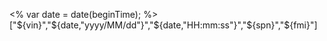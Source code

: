 <%
var date = date(beginTime);
%>
["${vin}","${date,"yyyy/MM/dd"}","${date,"HH:mm:ss"}","${spn}","${fmi}"]
